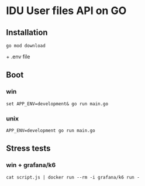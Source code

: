 # IDU User files API on GO
## Installation

```
go mod download
```
\+ .env file

## Boot
### win
```
set APP_ENV=development& go run main.go
```
### unix
```
APP_ENV=development go run main.go
```

## Stress tests
### win + grafana/k6
```
cat script.js | docker run --rm -i grafana/k6 run -
```